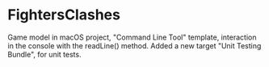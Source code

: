 # FightersClashes
Game model in macOS project, "Command Line Tool" template, 
interaction in the console with the readLine() method. 
Added a new target "Unit Testing Bundle", for unit tests.
